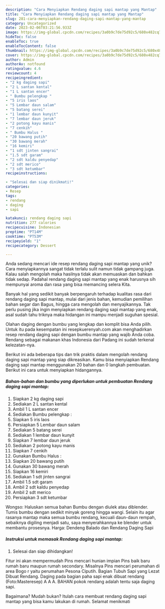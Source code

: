 ```yaml
---
description: "Cara Menyiapkan Rendang daging sapi mantap yang Mantap"
title: "Cara Menyiapkan Rendang daging sapi mantap yang Mantap"
slug: 281-cara-menyiapkan-rendang-daging-sapi-mantap-yang-mantap
category: Uncategorized
date: 2023-02-06T03:21:56.933Z
image: https://img-global.cpcdn.com/recipes/3a0b9c7de75d92c5/680x482cq70/rendang-daging-sapi-mantap-foto-resep-utama.jpg
hideToc: false
enableToc: true
enableTocContent: false
thumbnail: https://img-global.cpcdn.com/recipes/3a0b9c7de75d92c5/680x482cq70/rendang-daging-sapi-mantap-foto-resep-utama.jpg
cover: https://img-global.cpcdn.com/recipes/3a0b9c7de75d92c5/680x482cq70/rendang-daging-sapi-mantap-foto-resep-utama.jpg
author: Admin
authorAv: notfound
ratingvalue: 4.6
reviewcount: 4
recipeingredient:
- "2 kg daging sapi"
- "2 L santan kental"
- "1 L santan encer"
- " Bumbu pelengkap "
- "5 iris laos"
- "5 Lembar daun salam"
- "5 batang serei"
- "1 lembar daun kunyit"
- "7 lembar daun jeruk"
- "2 potong kayu manis"
- "7 cenkih"
- " Bumbu Halus "
- "20 bawang putih"
- "30 bawang merah"
- "16 kemiri"
- "1 sdt jinten sangrai"
- "1.5 sdt garam"
- "2 sdt kaldu penyedap"
- "2 sdt merico"
- "3 sdt ketumbar"
recipeinstructions:

- "Selesai dan siap dinikmati!"
categories:
- Resep
tags:
- rendang
- daging
- sapi

katakunci: rendang daging sapi 
nutrition: 277 calories
recipecuisine: Indonesian
preptime: "PT14M"
cooktime: "PT53M"
recipeyield: "1"
recipecategory: Dessert

---
```





Anda sedang mencari ide resep rendang daging sapi mantap yang unik? Cara menyiapkannya sangat tidak terlalu sulit namun tidak gampang juga. Kalau salah mengolah maka hasilnya tidak akan memuaskan dan bahkan tidak sedap. Padahal rendang daging sapi mantap yang enak harusnya sih mempunyai aroma dan rasa yang bisa memancing selera Kita.





Banyak hal yang sedikit banyak berpengaruh terhadap kualitas rasa dari rendang daging sapi mantap, mulai dari jenis bahan, kemudian pemilihan bahan segar dan Bagus, hingga cara mengolah dan menyajikannya. Tak perlu pusing jika ingin menyiapkan rendang daging sapi mantap yang enak,      asal sudah tahu triknya maka hidangan ini mampu menjadi suguhan spesial.














Olahan daging dengan bumbu yang lengkap dan komplit bisa Anda pilih. Untuk itu pada kesempatan ini resepkuerenyah.com akan menghadirkan resep rendang daging sapi dengan bumbu mantap yang wajib Anda coba. Rendang sebagai makanan khas Indonesia dari Padang ini sudah terkenal kelezatan-nya.






Berikut ini ada beberapa tips dan trik praktis dalam mengolah rendang daging sapi mantap yang siap dikreasikan. Kamu bisa menyiapkan Rendang daging sapi mantap menggunakan 20 bahan dan 0 langkah pembuatan. Berikut ini cara untuk menyiapkan hidangannya.

<!--inarticleads1-->

##### Bahan-bahan dan bumbu yang diperlukan untuk pembuatan Rendang daging sapi mantap:

1. Siapkan 2 kg daging sapi
1. Sediakan 2 L santan kental
1. Ambil 1 L santan encer
1. Sediakan  Bumbu pelengkap :
1. Siapkan 5 iris laos
1. Persiapkan 5 Lembar daun salam
1. Sediakan 5 batang serei
1. Sediakan 1 lembar daun kunyit
1. Siapkan 7 lembar daun jeruk
1. Sediakan 2 potong kayu manis
1. Siapkan 7 cenkih
1. Gunakan  Bumbu Halus :
1. Siapkan 20 bawang putih
1. Gunakan 30 bawang merah
1. Siapkan 16 kemiri
1. Sediakan 1 sdt jinten sangrai
1. Ambil 1.5 sdt garam
1. Ambil 2 sdt kaldu penyedap
1. Ambil 2 sdt merico
1. Persiapkan 3 sdt ketumbar


Wongso: Haluskan semua bahan Bumbu dengan diulek atau diblender. Tumis bumbu dengan sedikit minyak goreng hingga wangi. Selain itu agar rasanya mantap maka semua bumbu rendang, kecuali daun-daun rempah, sebaiknya digiling menjadi satu, saya menyerahkannya ke blender untuk membantu prosesnya. Harga: Dendeng Balado dan Rendang Daging Sapi 

<!--inarticleads2-->

##### Instruksi untuk memasak Rendang daging sapi mantap:


1. Selesai dan siap dihidangkan!

Fitur ini akan mempermudah Pins mencari hunian impian Pins baik baru rumah baru maupun rumah secondary. Misalnya Pins mencari perumahan di area Bogo r yaitu perumahan Pesona Ciputih. Bagian Tubuh Sapi yang Lezat Dibuat Rendang. Daging pada bagian paha sapi enak dibuat rendang (Foto:Masteresep) A A A. BAHAN pokok rendang adalah tentu saja daging sapi. 

Bagaimana? Mudah bukan? Itulah cara membuat rendang daging sapi mantap yang bisa kamu lakukan di rumah. Selamat menikmati
